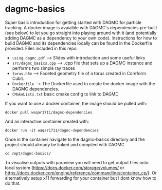# dagmc-basics
Super basic introduction for getting started with DAGMC for particle tracking. A docker image is avaialble with DAGMC's dependencies pre-built (see below) to let you go straight into playing around with it (and potentially adding DAGMC as a dependency to your own code). Instructions for how to build DAGMC and its dependencies locally can be found in the Dockerfile provided. Files included in this repo: 
- `using_dagmc.pdf` --> Slides with introduction and some useful links
- `src/dagmc_basics.cpp` --> .cpp file that sets up a DAGMC instance and performs two simple ray traces
- `torus.h5m` --> Faceted geometry file of a torus created in Coreform Cubit.
- `Dockerfile` --> The Dockerfile used to create the docker image with the DAGMC dependencies. 
- `CMakeLists.txt` basic cmake config to link to DAGMC

If you want to use a docker container, the image should be pulled with: 

    docker pull waqar1711/dagmc-dependencies

And an interactive container created with: 

    docker run -it waqar1711/dagmc-dependencies

Once in the container navigate to the dagmc-basics directory and the project should already be linked and compiled with DAGMC

    cd /opt/dagmc-basics/

To visualise outputs with paraview you will need to get output files onto local system (https://docs.docker.com/storage/volumes/ or https://docs.docker.com/engine/reference/commandline/container_cp/). Or alternatively setup x11 forwarding for your container but I dont know how to do that.
